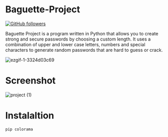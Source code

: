 # Baguette-Project  

[![GitHub followers](https://img.shields.io/github/followers/Aminecool15?label=Follow&style=social)](https://github.com/Aminecool15)

Baguette Project is a program written in Python that allows you to create strong and secure passwords by choosing a custom length. It uses a combination of upper and lower case letters, numbers and special characters to generate random passwords that are hard to guess or crack.


![ezgif-1-3324d03c69](https://user-images.githubusercontent.com/97691793/235682215-09bf51ef-d04c-4d07-b8da-9e744fb929c9.gif)



# Screenshot
![project (1)](https://user-images.githubusercontent.com/97691793/235813330-ee543259-d9ad-4169-b530-ae2d18dfb04e.gif)

# Instalaltion 

```
pip colorama
```


